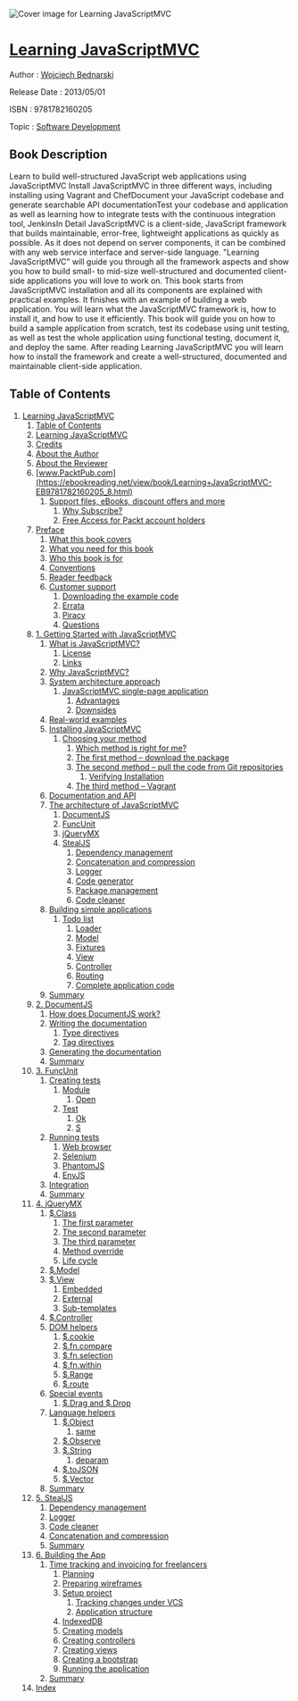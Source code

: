 ![Cover image for Learning JavaScriptMVC](https://imgdetail.ebookreading.net/cover/cover/software_development/EB9781782160205.jpg)

[Learning JavaScriptMVC](https://ebookreading.net/view/book/Learning+JavaScriptMVC-EB9781782160205_1.html "Learning JavaScriptMVC")
====================================================================================================================

Author : [Wojciech Bednarski](https://ebookreading.net/search/author/Wojciech+Bednarski)

Release Date : 2013/05/01

ISBN : 9781782160205

Topic : [Software Development](https://ebookreading.net/search/category/software-development)

Book Description
-----------------

Learn to build well-structured JavaScript web applications using JavaScriptMVC
Install JavaScriptMVC in three different ways, including installing using Vagrant and ChefDocument your JavaScript codebase and generate searchable API documentationTest your codebase and application as well as learning how to integrate tests with the continuous integration tool, JenkinsIn Detail
JavaScriptMVC is a client-side, JavaScript framework that builds maintainable, error-free, lightweight applications as quickly as possible. As it does not depend on server components, it can be combined with any web service interface and server-side language.
"Learning JavaScriptMVC" will guide you through all the framework aspects and show you how to build small- to mid-size well-structured and documented client-side applications you will love to work on.
This book starts from JavaScriptMVC installation and all its components are explained with practical examples. It finishes with an example of building a web application.
You will learn what the JavaScriptMVC framework is, how to install it, and how to use it efficiently.
This book will guide you on how to build a sample application from scratch, test its codebase using unit testing, as well as test the whole application using functional testing, document it, and deploy the same. After reading Learning JavaScriptMVC you will learn how to install the framework and create a well-structured, documented and maintainable client-side application.
              
Table of Contents
-----------------

1. [Learning JavaScriptMVC](https://ebookreading.net/view/book/Learning+JavaScriptMVC-EB9781782160205_3.html)
    1. [Table of Contents](https://ebookreading.net/view/book/Learning+JavaScriptMVC-EB9781782160205_2.html)
    1. [Learning JavaScriptMVC](https://ebookreading.net/view/book/Learning+JavaScriptMVC-EB9781782160205_4.html)
    1. [Credits](https://ebookreading.net/view/book/Learning+JavaScriptMVC-EB9781782160205_5.html)
    1. [About the Author](https://ebookreading.net/view/book/Learning+JavaScriptMVC-EB9781782160205_6.html)
    1. [About the Reviewer](https://ebookreading.net/view/book/Learning+JavaScriptMVC-EB9781782160205_7.html)
    1. [www.PacktPub.com](https://ebookreading.net/view/book/Learning+JavaScriptMVC-EB9781782160205_8.html)
        1. [Support files, eBooks, discount offers and more](https://ebookreading.net/view/book/Learning+JavaScriptMVC-EB9781782160205_8.html#ch00lvl1sec01)
            1. [Why Subscribe?](https://ebookreading.net/view/book/Learning+JavaScriptMVC-EB9781782160205_8.html#ch00lvl2sec01)
            1. [Free Access for Packt account holders](https://ebookreading.net/view/book/Learning+JavaScriptMVC-EB9781782160205_8.html#ch00lvl2sec02)
    1. [Preface](https://ebookreading.net/view/book/Learning+JavaScriptMVC-EB9781782160205_9.html)
        1. [What this book covers](https://ebookreading.net/view/book/Learning+JavaScriptMVC-EB9781782160205_9.html#ch00lvl1sec02)
        1. [What you need for this book](https://ebookreading.net/view/book/Learning+JavaScriptMVC-EB9781782160205_10.html)
        1. [Who this book is for](https://ebookreading.net/view/book/Learning+JavaScriptMVC-EB9781782160205_11.html)
        1. [Conventions](https://ebookreading.net/view/book/Learning+JavaScriptMVC-EB9781782160205_12.html)
        1. [Reader feedback](https://ebookreading.net/view/book/Learning+JavaScriptMVC-EB9781782160205_13.html)
        1. [Customer support](https://ebookreading.net/view/book/Learning+JavaScriptMVC-EB9781782160205_14.html)
            1. [Downloading the example code](https://ebookreading.net/view/book/Learning+JavaScriptMVC-EB9781782160205_14.html#ch00lvl2sec03)
            1. [Errata](https://ebookreading.net/view/book/Learning+JavaScriptMVC-EB9781782160205_14.html#ch00lvl2sec04)
            1. [Piracy](https://ebookreading.net/view/book/Learning+JavaScriptMVC-EB9781782160205_14.html#ch00lvl2sec05)
            1. [Questions](https://ebookreading.net/view/book/Learning+JavaScriptMVC-EB9781782160205_14.html#ch00lvl2sec06)
    1. [1. Getting Started with JavaScriptMVC](https://ebookreading.net/view/book/Learning+JavaScriptMVC-EB9781782160205_15.html)
        1. [What is JavaScriptMVC?](https://ebookreading.net/view/book/Learning+JavaScriptMVC-EB9781782160205_15.html#ch01lvl1sec08)
            1. [License](https://ebookreading.net/view/book/Learning+JavaScriptMVC-EB9781782160205_15.html#ch01lvl2sec07)
            1. [Links](https://ebookreading.net/view/book/Learning+JavaScriptMVC-EB9781782160205_15.html#ch01lvl2sec08)
        1. [Why JavaScriptMVC?](https://ebookreading.net/view/book/Learning+JavaScriptMVC-EB9781782160205_16.html)
        1. [System architecture approach](https://ebookreading.net/view/book/Learning+JavaScriptMVC-EB9781782160205_17.html)
            1. [JavaScriptMVC single-page application](https://ebookreading.net/view/book/Learning+JavaScriptMVC-EB9781782160205_17.html#ch01lvl2sec09)
                1. [Advantages](https://ebookreading.net/view/book/Learning+JavaScriptMVC-EB9781782160205_17.html#ch01lvl3sec01)
                1. [Downsides](https://ebookreading.net/view/book/Learning+JavaScriptMVC-EB9781782160205_17.html#ch01lvl3sec02)
        1. [Real-world examples](https://ebookreading.net/view/book/Learning+JavaScriptMVC-EB9781782160205_18.html)
        1. [Installing JavaScriptMVC](https://ebookreading.net/view/book/Learning+JavaScriptMVC-EB9781782160205_19.html)
            1. [Choosing your method](https://ebookreading.net/view/book/Learning+JavaScriptMVC-EB9781782160205_19.html#ch01lvl2sec10)
                1. [Which method is right for me?](https://ebookreading.net/view/book/Learning+JavaScriptMVC-EB9781782160205_19.html#ch01lvl3sec03)
                1. [The first method – download the package](https://ebookreading.net/view/book/Learning+JavaScriptMVC-EB9781782160205_19.html#ch01lvl3sec04)
                1. [The second method – pull the code from Git repositories](https://ebookreading.net/view/book/Learning+JavaScriptMVC-EB9781782160205_19.html#ch01lvl3sec05)
                    1. [Verifying Installation](https://ebookreading.net/view/book/Learning+JavaScriptMVC-EB9781782160205_19.html#ch01lvl4sec01)
                1. [The third method – Vagrant](https://ebookreading.net/view/book/Learning+JavaScriptMVC-EB9781782160205_19.html#ch01lvl3sec06)
        1. [Documentation and API](https://ebookreading.net/view/book/Learning+JavaScriptMVC-EB9781782160205_20.html)
        1. [The architecture of JavaScriptMVC](https://ebookreading.net/view/book/Learning+JavaScriptMVC-EB9781782160205_21.html)
            1. [DocumentJS](https://ebookreading.net/view/book/Learning+JavaScriptMVC-EB9781782160205_21.html#ch01lvl2sec11)
            1. [FuncUnit](https://ebookreading.net/view/book/Learning+JavaScriptMVC-EB9781782160205_21.html#ch01lvl2sec12)
            1. [jQueryMX](https://ebookreading.net/view/book/Learning+JavaScriptMVC-EB9781782160205_21.html#ch01lvl2sec13)
            1. [StealJS](https://ebookreading.net/view/book/Learning+JavaScriptMVC-EB9781782160205_21.html#ch01lvl2sec14)
                1. [Dependency management](https://ebookreading.net/view/book/Learning+JavaScriptMVC-EB9781782160205_21.html#ch01lvl3sec07)
                1. [Concatenation and compression](https://ebookreading.net/view/book/Learning+JavaScriptMVC-EB9781782160205_21.html#ch01lvl3sec08)
                1. [Logger](https://ebookreading.net/view/book/Learning+JavaScriptMVC-EB9781782160205_21.html#ch01lvl3sec09)
                1. [Code generator](https://ebookreading.net/view/book/Learning+JavaScriptMVC-EB9781782160205_21.html#ch01lvl3sec10)
                1. [Package management](https://ebookreading.net/view/book/Learning+JavaScriptMVC-EB9781782160205_21.html#ch01lvl3sec11)
                1. [Code cleaner](https://ebookreading.net/view/book/Learning+JavaScriptMVC-EB9781782160205_21.html#ch01lvl3sec12)
        1. [Building simple applications](https://ebookreading.net/view/book/Learning+JavaScriptMVC-EB9781782160205_22.html)
            1. [Todo list](https://ebookreading.net/view/book/Learning+JavaScriptMVC-EB9781782160205_22.html#ch01lvl2sec15)
                1. [Loader](https://ebookreading.net/view/book/Learning+JavaScriptMVC-EB9781782160205_22.html#ch01lvl3sec13)
                1. [Model](https://ebookreading.net/view/book/Learning+JavaScriptMVC-EB9781782160205_22.html#ch01lvl3sec14)
                1. [Fixtures](https://ebookreading.net/view/book/Learning+JavaScriptMVC-EB9781782160205_22.html#ch01lvl3sec15)
                1. [View](https://ebookreading.net/view/book/Learning+JavaScriptMVC-EB9781782160205_22.html#ch01lvl3sec16)
                1. [Controller](https://ebookreading.net/view/book/Learning+JavaScriptMVC-EB9781782160205_22.html#ch01lvl3sec17)
                1. [Routing](https://ebookreading.net/view/book/Learning+JavaScriptMVC-EB9781782160205_22.html#ch01lvl3sec18)
                1. [Complete application code](https://ebookreading.net/view/book/Learning+JavaScriptMVC-EB9781782160205_22.html#ch01lvl3sec19)
        1. [Summary](https://ebookreading.net/view/book/Learning+JavaScriptMVC-EB9781782160205_23.html)
    1. [2. DocumentJS](https://ebookreading.net/view/book/Learning+JavaScriptMVC-EB9781782160205_24.html)
        1. [How does DocumentJS work?](https://ebookreading.net/view/book/Learning+JavaScriptMVC-EB9781782160205_24.html#ch02lvl1sec17)
        1. [Writing the documentation](https://ebookreading.net/view/book/Learning+JavaScriptMVC-EB9781782160205_25.html)
            1. [Type directives](https://ebookreading.net/view/book/Learning+JavaScriptMVC-EB9781782160205_25.html#ch02lvl2sec16)
            1. [Tag directives](https://ebookreading.net/view/book/Learning+JavaScriptMVC-EB9781782160205_25.html#ch02lvl2sec17)
        1. [Generating the documentation](https://ebookreading.net/view/book/Learning+JavaScriptMVC-EB9781782160205_26.html)
        1. [Summary](https://ebookreading.net/view/book/Learning+JavaScriptMVC-EB9781782160205_27.html)
    1. [3. FuncUnit](https://ebookreading.net/view/book/Learning+JavaScriptMVC-EB9781782160205_28.html)
        1. [Creating tests](https://ebookreading.net/view/book/Learning+JavaScriptMVC-EB9781782160205_28.html#ch03lvl1sec21)
            1. [Module](https://ebookreading.net/view/book/Learning+JavaScriptMVC-EB9781782160205_28.html#ch03lvl2sec18)
                1. [Open](https://ebookreading.net/view/book/Learning+JavaScriptMVC-EB9781782160205_28.html#ch03lvl3sec20)
            1. [Test](https://ebookreading.net/view/book/Learning+JavaScriptMVC-EB9781782160205_28.html#ch03lvl2sec19)
                1. [Ok](https://ebookreading.net/view/book/Learning+JavaScriptMVC-EB9781782160205_28.html#ch03lvl3sec21)
                1. [S](https://ebookreading.net/view/book/Learning+JavaScriptMVC-EB9781782160205_28.html#ch03lvl3sec22)
        1. [Running tests](https://ebookreading.net/view/book/Learning+JavaScriptMVC-EB9781782160205_29.html)
            1. [Web browser](https://ebookreading.net/view/book/Learning+JavaScriptMVC-EB9781782160205_29.html#ch03lvl2sec20)
            1. [Selenium](https://ebookreading.net/view/book/Learning+JavaScriptMVC-EB9781782160205_29.html#ch03lvl2sec21)
            1. [PhantomJS](https://ebookreading.net/view/book/Learning+JavaScriptMVC-EB9781782160205_29.html#ch03lvl2sec22)
            1. [EnvJS](https://ebookreading.net/view/book/Learning+JavaScriptMVC-EB9781782160205_29.html#ch03lvl2sec23)
        1. [Integration](https://ebookreading.net/view/book/Learning+JavaScriptMVC-EB9781782160205_30.html)
        1. [Summary](https://ebookreading.net/view/book/Learning+JavaScriptMVC-EB9781782160205_31.html)
    1. [4. jQueryMX](https://ebookreading.net/view/book/Learning+JavaScriptMVC-EB9781782160205_32.html)
        1. [$.Class](https://ebookreading.net/view/book/Learning+JavaScriptMVC-EB9781782160205_32.html#ch04lvl1sec25)
            1. [The first parameter](https://ebookreading.net/view/book/Learning+JavaScriptMVC-EB9781782160205_32.html#ch04lvl2sec24)
            1. [The second parameter](https://ebookreading.net/view/book/Learning+JavaScriptMVC-EB9781782160205_32.html#ch04lvl2sec25)
            1. [The third parameter](https://ebookreading.net/view/book/Learning+JavaScriptMVC-EB9781782160205_32.html#ch04lvl2sec26)
            1. [Method override](https://ebookreading.net/view/book/Learning+JavaScriptMVC-EB9781782160205_32.html#ch04lvl2sec27)
            1. [Life cycle](https://ebookreading.net/view/book/Learning+JavaScriptMVC-EB9781782160205_32.html#ch04lvl2sec28)
        1. [$.Model](https://ebookreading.net/view/book/Learning+JavaScriptMVC-EB9781782160205_33.html)
        1. [$.View](https://ebookreading.net/view/book/Learning+JavaScriptMVC-EB9781782160205_34.html)
            1. [Embedded](https://ebookreading.net/view/book/Learning+JavaScriptMVC-EB9781782160205_34.html#ch04lvl2sec29)
            1. [External](https://ebookreading.net/view/book/Learning+JavaScriptMVC-EB9781782160205_34.html#ch04lvl2sec30)
            1. [Sub-templates](https://ebookreading.net/view/book/Learning+JavaScriptMVC-EB9781782160205_34.html#ch04lvl2sec31)
        1. [$.Controller](https://ebookreading.net/view/book/Learning+JavaScriptMVC-EB9781782160205_35.html)
        1. [DOM helpers](https://ebookreading.net/view/book/Learning+JavaScriptMVC-EB9781782160205_36.html)
            1. [$.cookie](https://ebookreading.net/view/book/Learning+JavaScriptMVC-EB9781782160205_36.html#ch04lvl2sec32)
            1. [$.fn.compare](https://ebookreading.net/view/book/Learning+JavaScriptMVC-EB9781782160205_36.html#ch04lvl2sec33)
            1. [$.fn.selection](https://ebookreading.net/view/book/Learning+JavaScriptMVC-EB9781782160205_36.html#ch04lvl2sec34)
            1. [$.fn.within](https://ebookreading.net/view/book/Learning+JavaScriptMVC-EB9781782160205_36.html#ch04lvl2sec35)
            1. [$.Range](https://ebookreading.net/view/book/Learning+JavaScriptMVC-EB9781782160205_36.html#ch04lvl2sec36)
            1. [$.route](https://ebookreading.net/view/book/Learning+JavaScriptMVC-EB9781782160205_36.html#ch04lvl2sec37)
        1. [Special events](https://ebookreading.net/view/book/Learning+JavaScriptMVC-EB9781782160205_37.html)
            1. [$.Drag and $.Drop](https://ebookreading.net/view/book/Learning+JavaScriptMVC-EB9781782160205_37.html#ch04lvl2sec38)
        1. [Language helpers](https://ebookreading.net/view/book/Learning+JavaScriptMVC-EB9781782160205_38.html)
            1. [$.Object](https://ebookreading.net/view/book/Learning+JavaScriptMVC-EB9781782160205_38.html#ch04lvl2sec39)
                1. [same](https://ebookreading.net/view/book/Learning+JavaScriptMVC-EB9781782160205_38.html#ch04lvl3sec23)
            1. [$.Observe](https://ebookreading.net/view/book/Learning+JavaScriptMVC-EB9781782160205_38.html#ch04lvl2sec40)
            1. [$.String](https://ebookreading.net/view/book/Learning+JavaScriptMVC-EB9781782160205_38.html#ch04lvl2sec41)
                1. [deparam](https://ebookreading.net/view/book/Learning+JavaScriptMVC-EB9781782160205_38.html#ch04lvl3sec24)
            1. [$.toJSON](https://ebookreading.net/view/book/Learning+JavaScriptMVC-EB9781782160205_38.html#ch04lvl2sec42)
            1. [$.Vector](https://ebookreading.net/view/book/Learning+JavaScriptMVC-EB9781782160205_38.html#ch04lvl2sec43)
        1. [Summary](https://ebookreading.net/view/book/Learning+JavaScriptMVC-EB9781782160205_39.html)
    1. [5. StealJS](https://ebookreading.net/view/book/Learning+JavaScriptMVC-EB9781782160205_40.html)
        1. [Dependency management](https://ebookreading.net/view/book/Learning+JavaScriptMVC-EB9781782160205_40.html#ch05lvl1sec33)
        1. [Logger](https://ebookreading.net/view/book/Learning+JavaScriptMVC-EB9781782160205_41.html)
        1. [Code cleaner](https://ebookreading.net/view/book/Learning+JavaScriptMVC-EB9781782160205_42.html)
        1. [Concatenation and compression](https://ebookreading.net/view/book/Learning+JavaScriptMVC-EB9781782160205_43.html)
        1. [Summary](https://ebookreading.net/view/book/Learning+JavaScriptMVC-EB9781782160205_44.html)
    1. [6. Building the App](https://ebookreading.net/view/book/Learning+JavaScriptMVC-EB9781782160205_45.html)
        1. [Time tracking and invoicing for freelancers](https://ebookreading.net/view/book/Learning+JavaScriptMVC-EB9781782160205_45.html#ch06lvl1sec38)
            1. [Planning](https://ebookreading.net/view/book/Learning+JavaScriptMVC-EB9781782160205_45.html#ch06lvl2sec44)
            1. [Preparing wireframes](https://ebookreading.net/view/book/Learning+JavaScriptMVC-EB9781782160205_45.html#ch06lvl2sec45)
            1. [Setup project](https://ebookreading.net/view/book/Learning+JavaScriptMVC-EB9781782160205_45.html#ch06lvl2sec46)
                1. [Tracking changes under VCS](https://ebookreading.net/view/book/Learning+JavaScriptMVC-EB9781782160205_45.html#ch06lvl3sec25)
                1. [Application structure](https://ebookreading.net/view/book/Learning+JavaScriptMVC-EB9781782160205_45.html#ch06lvl3sec26)
            1. [IndexedDB](https://ebookreading.net/view/book/Learning+JavaScriptMVC-EB9781782160205_45.html#ch06lvl2sec47)
            1. [Creating models](https://ebookreading.net/view/book/Learning+JavaScriptMVC-EB9781782160205_45.html#ch06lvl2sec48)
            1. [Creating controllers](https://ebookreading.net/view/book/Learning+JavaScriptMVC-EB9781782160205_45.html#ch06lvl2sec49)
            1. [Creating views](https://ebookreading.net/view/book/Learning+JavaScriptMVC-EB9781782160205_45.html#ch06lvl2sec50)
            1. [Creating a bootstrap](https://ebookreading.net/view/book/Learning+JavaScriptMVC-EB9781782160205_45.html#ch06lvl2sec51)
            1. [Running the application](https://ebookreading.net/view/book/Learning+JavaScriptMVC-EB9781782160205_45.html#ch06lvl2sec52)
        1. [Summary](https://ebookreading.net/view/book/Learning+JavaScriptMVC-EB9781782160205_46.html)
    1. [Index](https://ebookreading.net/view/book/Learning+JavaScriptMVC-EB9781782160205_47.html)
